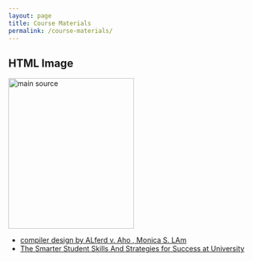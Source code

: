 ```yaml
---
layout: page
title: Course Materials
permalink: /course-materials/
---
```

<html>
<body>

<h2>HTML Image</h2>
<img src="/compilers/_images/pastedImage.png" alt="main source" width="250" height="300">

</body>
</html>

* [compiler design by ALferd v. Aho , Monica S. LAm ](/static_files/materials/Books/10_The_International_Students_Guide.pdf)
* [The Smarter Student Skills And Strategies for Success at University](/static_files/materials/Books/11_The_Smarter_Student_Skills_And_Strategies_for_Success_at_University.pdf)